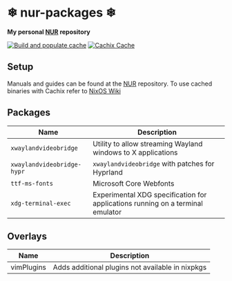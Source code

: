 # ❄ nur-packages ❄

**My personal [NUR](https://github.com/nix-community/NUR) repository**

[![Build and populate cache](https://github.com/mikilio/nur-packages/workflows/Build%20and%20populate%20cache/badge.svg)]()
[![Cachix Cache](https://img.shields.io/badge/cachix-mikilio-blue.svg)](https://mikilio.cachix.org)

## Setup

Manuals and guides can be found at the [NUR](https://github.com/nix-community/NUR) repository.
To use cached binaries with Cachix refer to [NixOS Wiki](https://nixos.wiki/wiki/Binary_Cache#Using_a_binary_cache)

## Packages

| Name                       | Description                                                  |
|----------------------------|--------------------------------------------------------------|
| `xwaylandvideobridge`      | Utility to allow streaming Wayland windows to X applications |
| `xwaylandvideobridge-hypr` | `xwaylandvideobridge` with patches for Hyprland |
| `ttf-ms-fonts`             | Microsoft Core Webfonts |
| `xdg-terminal-exec`        | Experimental XDG specification for applications running on a terminal emulator |

## Overlays

| Name                       | Description                                                  |
|----------------------------|--------------------------------------------------------------|
| vimPlugins                 | Adds additional plugins not available in nixpkgs |
